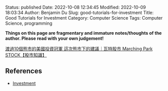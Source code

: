 Status: published
Date: 2022-10-08 12:34:45
Modified: 2022-10-09 18:03:34
Author: Benjamin Du
Slug: good-tutorials-for-investment
Title: Good Tutorials for Investment
Category: Computer Science
Tags: Computer Science, programming

**Things on this page are fragmentary and immature notes/thoughts of the author. Please read with your own judgement!**


[渡過10個熊市的美國投資冠軍 這次熊市下的建議｜瓦特股市 Marching Park STOCK【股市知識】](https://www.youtube.com/watch?v=krMO0e9WhnI)

## References

- [Investment](https://www.legendu.net/misc/blog/investment-tips)
